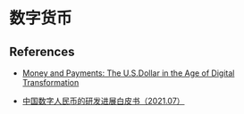 # 数字货币


## References

- [Money and Payments: The U.S.Dollar in the Age of Digital Transformation](https://www.federalreserve.gov/publications/files/money-and-payments-20220120.pdf)

- [中国数字人民币的研发进展白皮书（2021.07）](http://www.pbc.gov.cn/goutongjiaoliu/113456/113469/4293590/2021071614200022055.pdf)

